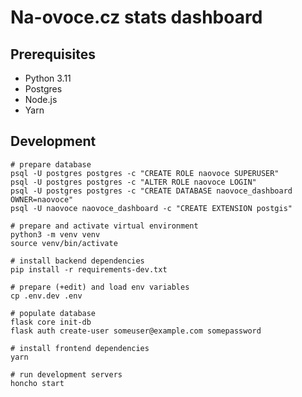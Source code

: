 # Na-ovoce.cz stats dashboard

## Prerequisites

* Python 3.11
* Postgres
* Node.js
* Yarn

## Development

    # prepare database
    psql -U postgres postgres -c "CREATE ROLE naovoce SUPERUSER"
    psql -U postgres postgres -c "ALTER ROLE naovoce LOGIN"
    psql -U postgres postgres -c "CREATE DATABASE naovoce_dashboard OWNER=naovoce"
    psql -U naovoce naovoce_dashboard -c "CREATE EXTENSION postgis"

    # prepare and activate virtual environment
    python3 -m venv venv
    source venv/bin/activate

    # install backend dependencies
    pip install -r requirements-dev.txt

    # prepare (+edit) and load env variables
    cp .env.dev .env

    # populate database
    flask core init-db
    flask auth create-user someuser@example.com somepassword

    # install frontend dependencies
    yarn

    # run development servers
    honcho start
